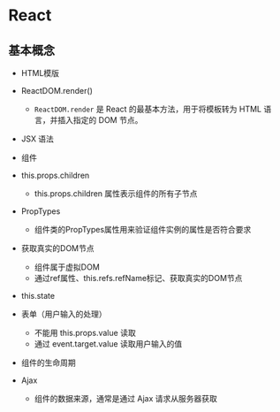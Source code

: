 # React

## 基本概念

* HTML模版
* ReactDOM.render()
  * `ReactDOM.render` 是 React 的最基本方法，用于将模板转为 HTML 语言，并插入指定的 DOM 节点。
* JSX 语法

* 组件

* this.props.children

  - this.props.children 属性表示组件的所有子节点

* PropTypes

  - 组件类的PropTypes属性用来验证组件实例的属性是否符合要求

* 获取真实的DOM节点
  - 组件属于虚拟DOM
  - 通过ref属性、this.refs.refName标记、获取真实的DOM节点

* this.state

* 表单（用户输入的处理）
  - 不能用 this.props.value 读取
  - 通过 event.target.value 读取用户输入的值

* 组件的生命周期

* Ajax

  - 组件的数据来源，通常是通过 Ajax 请求从服务器获取